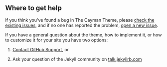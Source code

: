 ## Where to get help

If you think you've found a bug in The Cayman Theme, please [check the existing issues](https://github.com/pages-themes/cayman/issues), and if no one has reported the problem, [open a new issue](https://github.com/pages-themes/cayman/issues/new).

If you have a general question about the theme, how to implement it, or how to customize it for your site you have two options:

1. [Contact GitHub Support](https://github.com/contact?form%5Bsubject%5D=GitHub%20Pages%20theme%20pages-themes/cayman), or

2. Ask your question of the Jekyll community on [talk.jekyllrb.com](https://talk.jekyllrb.com/)
